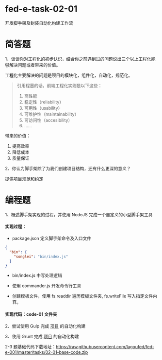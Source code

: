 # fed-e-task-02-01

开发脚手架及封装自动化构建工作流

# 简答题

1、谈谈你对工程化的初步认识，结合你之前遇到过的问题说出三个以上工程化能够解决问题或者带来的价值。

工程化主要解决的问题是项目的模块化，组件化，自动化，规范化。

> 引用程墨的话，前端工程化实则是以下这些：
>
> 1. 高性能
> 2. 稳定性（reliability）
> 3. 可用性（usability）
> 4. 可维护性（maintainability）
> 5. 可访问性（accesibility）
> 6. ......

带来的价值：

1. 提高效率
2. 降低成本
3. 质量保证

2、你认为脚手架除了为我们创建项目结构，还有什么更深的意义？

提供项目规范和约定

# 编程题

1、概述脚手架实现的过程，并使用 NodeJS 完成一个自定义的小型脚手架工具

#### 实现过程：

- package.json 定义脚手架命令及入口文件

```json
{
  "bin": {
    "songlei": "bin/index.js"
  }
}
```

- bin/index.js 中写处理逻辑

- 使用 commander.js 开发命令行工具

- 创建模板文件，使用 fs.readdir 遍历模板文件夹, fs.writeFile 写入指定文件内容。

#### 实现代码：code-01 文件夹

2、尝试使用 Gulp 完成 [项目](https://github.com/lagoufed/fed-e-code/blob/master/part-02/module-01/作业案例基础代码.zip?raw=true) 的自动化构建

3、使用 Grunt 完成 [项目](https://github.com/lagoufed/fed-e-code/blob/master/part-02/module-01/作业案例基础代码.zip?raw=true) 的自动化构建

2-3 题基础代码下载地址：https://raw.githubusercontent.com/lagoufed/fed-e-001/master/tasks/02-01-base-code.zip
